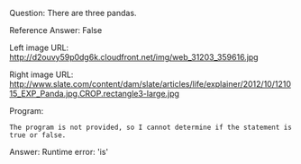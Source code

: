Question: There are three pandas.

Reference Answer: False

Left image URL: http://d2ouvy59p0dg6k.cloudfront.net/img/web_31203_359616.jpg

Right image URL: http://www.slate.com/content/dam/slate/articles/life/explainer/2012/10/121015_EXP_Panda.jpg.CROP.rectangle3-large.jpg

Program:

```
The program is not provided, so I cannot determine if the statement is true or false.
```
Answer: Runtime error: 'is'

